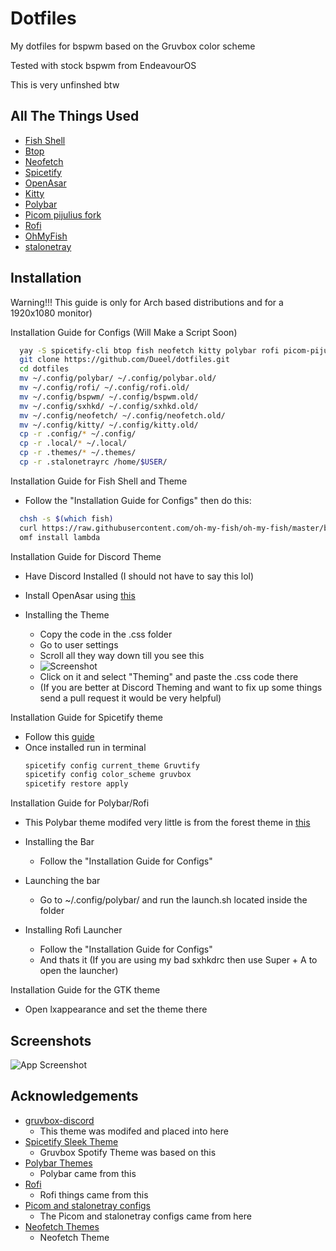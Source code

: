 # Dotfiles

My dotfiles for bspwm based on the Gruvbox color scheme

Tested with stock bspwm from EndeavourOS

This is very unfinshed btw

## All The Things Used

- [Fish Shell](https://fishshell.com/)
- [Btop](https://github.com/aristocratos/btop)
- [Neofetch](https://github.com/dylanaraps/neofetch)
- [Spicetify](https://spicetify.app/)
- [OpenAsar](https://openasar.dev/)
- [Kitty](https://sw.kovidgoyal.net/kitty/)
- [Polybar](https://github.com/polybar/polybar)
- [Picom pijulius fork](https://github.com/pijulius/picom)
- [Rofi](https://github.com/davatorium/rofi)
- [OhMyFish](https://github.com/oh-my-fish/oh-my-fish)
- [stalonetray](https://github.com/kolbusa/stalonetray)

## Installation

Warning!!! This guide is only for Arch based distributions and for a 1920x1080 monitor)

Installation Guide for Configs
(Will Make a Script Soon)

```bash
  yay -S spicetify-cli btop fish neofetch kitty polybar rofi picom-pijulius-git stalonetray polybar-spotify-module lxappearance-gtk3 nitrogen nautilus
  git clone https://github.com/Dueel/dotfiles.git
  cd dotfiles
  mv ~/.config/polybar/ ~/.config/polybar.old/
  mv ~/.config/rofi/ ~/.config/rofi.old/
  mv ~/.config/bspwm/ ~/.config/bspwm.old/
  mv ~/.config/sxhkd/ ~/.config/sxhkd.old/
  mv ~/.config/neofetch/ ~/.config/neofetch.old/
  mv ~/.config/kitty/ ~/.config/kitty.old/
  cp -r .config/* ~/.config/
  cp -r .local/* ~/.local/
  cp -r .themes/* ~/.themes/
  cp -r .stalonetrayrc /home/$USER/
```
Installation Guide for Fish Shell and Theme
- Follow the "Installation Guide for Configs" then do this:

```bash
  chsh -s $(which fish)
  curl https://raw.githubusercontent.com/oh-my-fish/oh-my-fish/master/bin/install | fish
  omf install lambda
```

Installation Guide for Discord Theme
- Have Discord Installed (I should not have to say this lol)
- Install OpenAsar using [this](https://openasar.dev/)

- Installing the Theme
  - Copy the code in the .css folder
  - Go to user settings
  - Scroll all they way down till you see this
  - ![Screenshot](https://i.imgur.com/ugUnL9R.png)
  - Click on it and select "Theming" and paste the .css code there
  - (If you are better at Discord Theming and want to fix up some things send a pull request it would be very helpful)

Installation Guide for Spicetify theme

- Follow this [guide](https://spicetify.app/docs/advanced-usage/installation#aur)
- Once installed run in terminal
     ```bash
     spicetify config current_theme Gruvtify
     spicetify config color_scheme gruvbox
     spicetify restore apply
     ```

Installation Guide for Polybar/Rofi

- This Polybar theme modifed very little is from the forest theme in [this](https://github.com/adi1090x/polybar-themes/)

- Installing the Bar
    - Follow the "Installation Guide for Configs"

- Launching the bar
    - Go to ~/.config/polybar/ and run the launch.sh located inside the folder

- Installing Rofi Launcher
    - Follow the "Installation Guide for Configs"
    - And thats it (If you are using my bad sxhkdrc then use Super + A to open the launcher)

Installation Guide for the GTK theme
  - Open lxappearance and set the theme there

## Screenshots

![App Screenshot](https://i.imgur.com/UfYAV4D.png)


## Acknowledgements

- [gruvbox-discord](https://github.com/iamdevnitesh/gruvbox-discord)
    - This theme was modifed and placed into here
- [Spicetify Sleek Theme](https://github.com/spicetify/spicetify-themes/tree/master/Sleek)
    - Gruvbox Spotify Theme was based on this
- [Polybar Themes](https://github.com/adi1090x/polybar-themes/)
    - Polybar came from this
- [Rofi](https://github.com/adi1090x/rofi/)
    - Rofi things came from this
- [Picom and stalonetray configs](https://github.com/beyond9thousand/dotfiles)
    - The Picom and stalonetray configs came from here
- [Neofetch Themes](https://github.com/chick2d/neofetch-themes/)
    - Neofetch Theme
